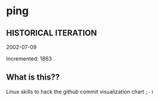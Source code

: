 # ping

## HISTORICAL ITERATION
2002-07-09

Incremented: 1863

## What is this?? 
Linux skills to hack the github commit visualization chart `;-)`
